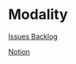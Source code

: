 # Modality

[Issues Backlog](https://github.com/modality-dev/modality-backlog/issues)

[Notion](https://www.notion.so/modality-dev)
